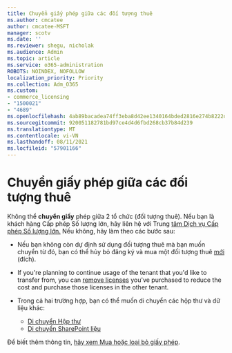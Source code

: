 ```yaml
---
title: Chuyển giấy phép giữa các đối tượng thuê
ms.author: cmcatee
author: cmcatee-MSFT
manager: scotv
ms.date: ''
ms.reviewer: shegu, nicholak
ms.audience: Admin
ms.topic: article
ms.service: o365-administration
ROBOTS: NOINDEX, NOFOLLOW
localization_priority: Priority
ms.collection: Adm_O365
ms.custom:
- commerce_licensing
- "1500021"
- "4689"
ms.openlocfilehash: 4ab89bacadea74ff3eba8d42ee1340164bded2816e274b8222dd48613c01e5ba
ms.sourcegitcommit: 920051182781bd97ce4d4d6fbd268cb37b84d239
ms.translationtype: MT
ms.contentlocale: vi-VN
ms.lasthandoff: 08/11/2021
ms.locfileid: "57901166"
---
```

# <a name="transfer-licenses-between-tenants"></a>Chuyển giấy phép giữa các đối tượng thuê

Không thể **chuyển giấy** phép giữa 2 tổ chức (đối tượng thuê). Nếu bạn là khách hàng Cấp phép Số lượng lớn, hãy liên hệ với Trung [tâm Dịch vụ Cấp phép Số lượng lớn.](https://support.microsoft.com/help/4471406/how-to-contact-the-microsoft-volume-licensing-service-center) Nếu không, hãy làm theo các bước sau:

- Nếu bạn không còn dự định sử dụng đối tượng thuê [](https://admin.microsoft.com/Adminportal/Home?source=applauncher#/subscriptions) mà bạn muốn chuyển từ đó, bạn có thể hủy bỏ đăng ký và mua một đối tượng thuê [mới](https://www.microsoft.com/microsoft-365/business/compare-all-microsoft-365-business-products?rtc=2&activetab=tab:primaryr2) (đích).
- If you're planning to continue usage of the tenant that you'd like to transfer from, you can [remove licenses](https://docs.microsoft.com/microsoft-365/commerce/licenses/buy-licenses#buy-or-remove-licenses-for-your-business-subscription) you've purchased to reduce the cost and purchase those licenses in the other tenant.
- Trong cả hai trường hợp, bạn có thể muốn di chuyển các hộp thư và dữ liệu khác:

    - [Di chuyển Hộp thư](https://docs.microsoft.com/Exchange/mailbox-migration/migrate-mailboxes-across-tenants)
    - [Di chuyển SharePoint liệu](https://aka.ms/modernSpoAdminCenter/CloudContentMigrations)

Để biết thêm thông tin, [hãy xem Mua hoặc loại bỏ giấy phép](https://docs.microsoft.com/microsoft-365/commerce/licenses/buy-licenses).